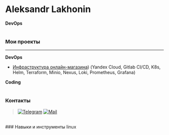 # Aleksandr Lakhonin
**DevOps**  
<br>
### Мои проекты
***
**DevOps**  
- [Инфраструктура онлайн-магазина](https://github.com/Lakhonin/infra)) (Yandex Cloud, Gitlab CI/CD, K8s, Helm, Terraform, Minio, Nexus, Loki, Prometheus, Grafana)    

**Coding**   
<br>
### Контакты
> [![Telegram](https://img.shields.io/badge/Telegram-2CA5E0?style=flat&logo=telegram&logoColor=white)](https://t.me/lakhonin) [![Mail](https://img.shields.io/badge/Gmail-D14836??style=flat&logo=gmail&logoColor=white)](mailto:aleksandrlakhonin@gmail.com)
<br>
### Навыки и инструменты
linux
